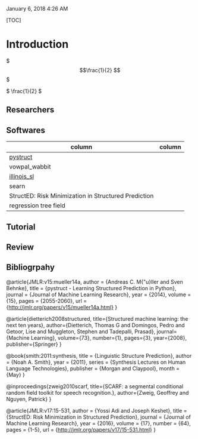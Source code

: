 January 6, 2018 4:26 AM

[TOC]




# Introduction

	

$$$\frac{1}{2} $$$

$
\frac{1}{2}
$


## Researchers






## Softwares

| column | column |
|--------|--------|
| [pystruct](https://pystruct.github.io/) | |
| vowpal_wabbit  |        |
| [illinois_sl](http://cogcomp.org/software/illinois-sl/) |      |
| searn          |        |
| StructED: Risk Minimization in Structured Prediction | |
| regression tree field | | 




## Tutorial



## Review


## Bibliogrpahy


@article{JMLR:v15:mueller14a,
  author  = {Andreas C. M{\"u}ller and Sven Behnke},
  title   = {pystruct - Learning Structured Prediction in Python},
  journal = {Journal of Machine Learning Research},
  year    = {2014},
  volume  = {15},
  pages   = {2055-2060},
  url     = {http://jmlr.org/papers/v15/mueller14a.html}
}


@article{dietterich2008structured,
  title={Structured machine learning: the next ten years},
  author={Dietterich, Thomas G and Domingos, Pedro and Getoor, Lise and Muggleton, Stephen and Tadepalli, Prasad},
  journal={Machine Learning},
  volume={73},
  number={1},
  pages={3},
  year={2008},
  publisher={Springer}
}


@book{smith:2011:synthesis,
title = {Linguistic Structure Prediction},
author = {Noah A. Smith},
year = {2011},
series = {Synthesis Lectures on Human Language Technologies},
publisher = {Morgan and Claypool},
month = {May}
}


@inproceedings{zweig2010scarf,
  title={SCARF: a segmental conditional random field toolkit for speech recognition.},
  author={Zweig, Geoffrey and Nguyen, Patrick}
}


@article{JMLR:v17:15-531,
  author  = {Yossi Adi and Joseph Keshet},
  title   = {StructED: Risk Minimization in Structured Prediction},
  journal = {Journal of Machine Learning Research},
  year    = {2016},
  volume  = {17},
  number  = {64},
  pages   = {1-5},
  url     = {http://jmlr.org/papers/v17/15-531.html}
}








